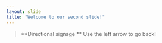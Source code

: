```yaml
---
layout: slide
title: "Welcome to our second slide!"
---
```

>**Directional signage **
Use the left arrow to go back!
